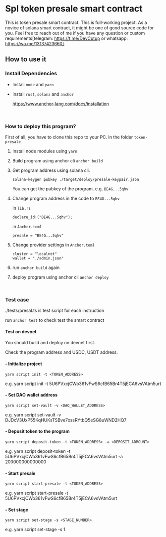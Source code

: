 # Spl token presale smart contract
This is token presale smart contract. This is full-working project. As a novice of solana smart contract, it might be one of good source code for you. Feel free to reach out of me if you have any question or custom requirements[telegram: https://t.me/DevCutup or whatsapp: https://wa.me/13137423660].


## How to use it

### Install Dependencies

- Install `node` and `yarn`

- Install `rust`, `solana` and `anchor`

    https://www.anchor-lang.com/docs/installation
<br/>

### How to deploy this program?

First of all, you have to clone this repo to your PC.
In the folder `token-presale`

1. Install node modules using `yarn`

2. Build program using anchor cli `anchor build`

3. Get program address using solana cli.

    `solana-keygen pubkey ./target/deploy/presale-keypair.json`
   
   You can get the pubkey of the program. e.g. `BE4G...5qhv`

4. Change program address in the code to `BE4G...5qhv`

   in `lib.rs`
   ```
   declare_id!("BE4G...5qhv");
   ```
   in `Anchor.toml`
   ```
   presale = "BE4G...5qhv"
   ```

5. Change provider settings in `Anchor.toml`
   ```
   cluster = "localnet"
   wallet = "./admin.json"
   ```

6. run `anchor build` again

7. deploy program using anchor cli `anchor deploy`
<br/>

### Test case

./tests/presal.ts is test script for each instruction


run `anchor test` to check test the smart contract

#### Test on devnet

You should build and deploy on devnet first.

Check the program address and USDC, USDT address.

#### - Initialize project

`yarn script init -t <TOKEN_ADDRESS>`

e.g. yarn script init -t 5U6PVxcjCWo361vFwS6cfB65Br4T5jECA6vsVAtm5urt

#### - Set DAO wallet address

`yarn script set-vault -v <DAO_WALLET_ADDRESS>`

e.g. yarn script set-vault -v DJDcV3UxP55KqHUKsTSBve7xssRYtbQ5eSG8uWND2HQ7

#### - Deposit token to the program

`yarn script deposit-token -t <TOKEN_ADDRESS> -a <DEPOSIT_ADMOUNT>`

e.g. yarn script deposit-token -t 5U6PVxcjCWo361vFwS6cfB65Br4T5jECA6vsVAtm5urt -a 200000000000000


#### - Start presale

`yarn script start-presale -t <TOKEN_ADDRESS>`

e.g. yarn script start-presale -t 5U6PVxcjCWo361vFwS6cfB65Br4T5jECA6vsVAtm5urt

#### - Set stage

`yarn script set-stage -s <STAGE_NUMBER>`

e.g. yarn script set-stage -s 1
